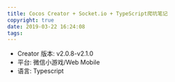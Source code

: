 ```yaml
---
title: Cocos Creator + Socket.io + TypeScript爬坑笔记
copyright: true
date: 2019-03-22 16:24:08
tags:
---
```


- Creator 版本: v2.0.8-v2.1.0
- 平台: 微信小游戏/Web Mobile
- 语言: Typescript
